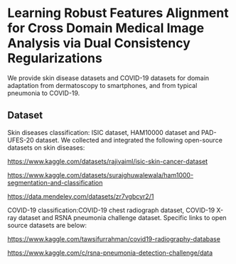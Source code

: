 # Learning Robust Features Alignment for Cross Domain Medical Image Analysis via Dual Consistency Regularizations
We provide skin disease datasets and COVID-19 datasets for domain adaptation from dermatoscopy to smartphones, and from typical pneumonia to COVID-19.
## Dataset
Skin diseases classification: ISIC dataset, HAM10000 dataset and PAD-UFES-20 dataset. We collected and integrated the following open-source datasets on skin diseases:

https://www.kaggle.com/datasets/rajivaiml/isic-skin-cancer-dataset

https://www.kaggle.com/datasets/surajghuwalewala/ham1000-segmentation-and-classification

https://data.mendeley.com/datasets/zr7vgbcyr2/1

COVID-19 classification:COVID-19 chest radiograph dataset, COVID-19 X-ray dataset and RSNA pneumonia challenge dataset. Specific links to open source datasets are below:

https://www.kaggle.com/tawsifurrahman/covid19-radiography-database

https://www.kaggle.com/c/rsna-pneumonia-detection-challenge/data

